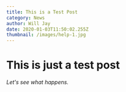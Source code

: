 ```yaml
---
title: This is a Test Post
category: News
author: Will Jay
date: 2020-01-03T11:50:02.255Z
thumbnail: /images/help-1.jpg
---
```


# This is just a test post

*Let's see what happens.*
